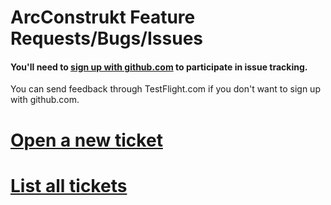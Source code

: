 ArcConstrukt Feature Requests/Bugs/Issues
=========================================

#### You'll need to [sign up with github.com](/signup) to participate in issue tracking. 
You can send feedback through TestFlight.com if you don't want to sign up with github.com.

# [Open a new ticket](https://github.com/jasonm23/arcconstruktissues/issues/new)

# [List all tickets](https://github.com/jasonm23/arcconstruktissues/issues)